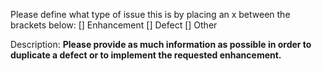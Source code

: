 Please define what type of issue this is by placing an x between the brackets below:
[] Enhancement
[] Defect
[] Other

Description:
**Please provide as much information as possible in order to duplicate a defect or to implement the requested enhancement.**
